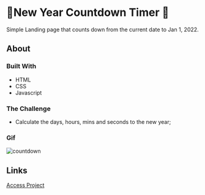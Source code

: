 ﻿# 🎇New Year Countdown Timer 🎇
 Simple Landing page that counts down from the current date to Jan 1, 2022.

## About
### Built With

- HTML
- CSS
- Javascript 

### The Challenge
- Calculate the days, hours, mins and seconds to the new year;

### Gif

![countdown](https://user-images.githubusercontent.com/83260908/141378522-e44ddfe1-400e-49fe-9d99-c0cc442a381b.gif)

## Links
[Access Project](https://countdown-timer-2022.netlify.app)
